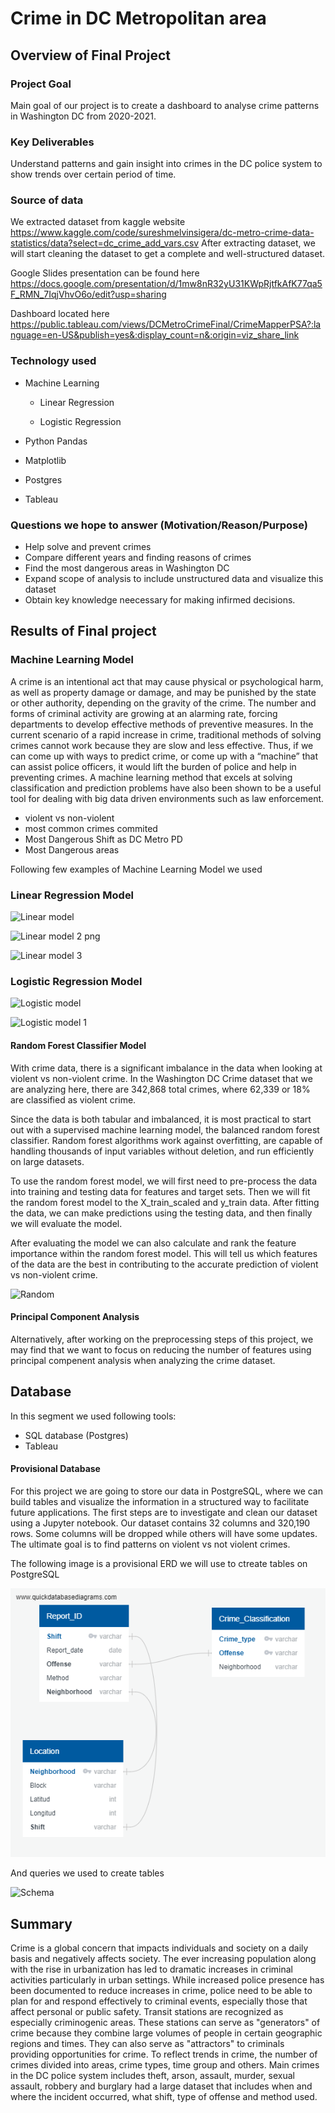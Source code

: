 
# Crime in DC Metropolitan area

## Overview of Final Project

### Project Goal

Main goal of our project is to create a dashboard to analyse crime patterns in Washington DC from 2020-2021.

### Key Deliverables


Understand patterns and gain insight into crimes in the DC police system to show trends over certain period of time. 

### Source of data

We extracted dataset from kaggle website https://www.kaggle.com/code/sureshmelvinsigera/dc-metro-crime-data-statistics/data?select=dc_crime_add_vars.csv
After extracting dataset, we will start cleaning the dataset to get a complete and well-structured dataset.

Google Slides presentation can be found here https://docs.google.com/presentation/d/1mw8nR32yU31KWpRjtfkAfK77qa5F_RMN_7IqjVhvO6o/edit?usp=sharing

Dashboard located here  https://public.tableau.com/views/DCMetroCrimeFinal/CrimeMapperPSA?:language=en-US&publish=yes&:display_count=n&:origin=viz_share_link

### Technology used

- Machine Learning

  - Linear Regression

  - Logistic Regression

- Python Pandas

- Matplotlib

- Postgres

- Tableau

### Questions we hope to answer (Motivation/Reason/Purpose)

- Help solve and prevent crimes
- Compare different years and finding reasons of crimes
- Find the most dangerous areas in Washington DC 
- Expand scope of analysis to include unstructured data and visualize this dataset
- Obtain key knowledge neecessary for making infirmed decisions. 

## Results of Final project


### Machine Learning Model

A crime is an intentional act that may cause physical or psychological harm, as well as property damage or damage, and may be punished by the state or other authority, depending on the gravity of the crime. The number and forms of criminal activity are growing at an alarming rate, forcing departments to develop effective methods of preventive measures. In the current scenario of a rapid increase in crime, traditional methods of solving crimes cannot work because they are slow and less effective. Thus, if we can come up with ways to predict crime, or come up with a “machine” that can assist police officers, it would lift the burden of police and help in preventing crimes. A machine learning method that excels at solving classification and prediction problems have also been shown to be a useful tool for dealing with big data driven environments such as law enforcement.

- violent vs non-violent
- most common crimes commited
- Most Dangerous Shift as DC Metro PD
- Most Dangerous areas

Following few examples of Machine Learning Model we used 

### Linear Regression Model

![Linear model](https://user-images.githubusercontent.com/66500222/192842987-f304bab7-f1d3-448a-a11a-6da629e28e16.png)

![Linear model 2 png ](https://user-images.githubusercontent.com/66500222/192843004-c4505772-991b-46aa-960f-3d417b04f77f.png)


![Linear model 3](https://user-images.githubusercontent.com/66500222/192843036-fd22a97c-fd6e-47fd-a6a5-613b362948b9.png)

### Logistic Regression Model


![Logistic model ](https://user-images.githubusercontent.com/66500222/192843278-3282531f-20ed-4ed0-9919-257807183397.png)


![Logistic model 1](https://user-images.githubusercontent.com/66500222/192843300-18ff3483-5e5c-4822-ae6c-19bd131124e7.png)



#### Random Forest Classifier Model
With crime data, there is a significant imbalance in the data when looking at violent vs non-violent crime.  In the Washington DC Crime dataset that we are analyzing here, there are 342,868 total crimes, where 62,339 or 18% are classified as violent crime.  

Since the data is both tabular and imbalanced, it is most practical to start out with a supervised machine learning model, the balanced random forest classifier.  Random forest algorithms work against overfitting, are capable of handling thousands of input variables without deletion, and run efficiently on large datasets.  

To use the random forest model, we will first need to pre-process the data into training and testing data for features and target sets.  Then we will fit the random forest model to the X_train_scaled and y_train data. After fitting the data, we can make predictions using the testing data, and then finally we will evaluate the model. 

After evaluating the model we can also calculate and rank the feature importance within the random forest model. This will tell us which features of the data are the best in contributing to the accurate prediction of violent vs non-violent crime. 

![Random ](https://user-images.githubusercontent.com/66500222/192363820-1109cb5d-55c4-4d8a-b195-3dc69ab491f9.png)


#### Principal Component Analysis
Alternatively, after working on the preprocessing steps of this project, we may find that we want to focus on reducing the number of features using principal compenent analysis when analyzing the crime dataset.  


## Database

In this segment we used following tools:

- SQL database (Postgres)
- Tableau

#### Provisional Database 

For this project we are going to store our data in PostgreSQL, where we can build tables and visualize the information in a structured way to facilitate future applications. 
The first steps are to investigate and clean our dataset using a Jupyter notebook. Our dataset contains 32 columns and 320,190 rows. Some columns will be dropped while others will have some updates. The ultimate goal is to find patterns on violent vs not violent crimes. 

The following image is a provisional ERD we will use to ctreate tables on PostgreSQL

![DC_Crime.png](https://github.com/dhinton22/Group-Project/blob/Ana/Crime_ERD.png) 

And queries we used to create tables

![Schema](https://user-images.githubusercontent.com/66500222/192368039-de823c8f-b4df-4313-bdee-f89072bb8183.png)


## Summary 

Crime is a global concern that impacts individuals and society on a daily basis and negatively affects society. The ever increasing population along with the rise in urbanization has led to dramatic increases in criminal activities particularly in urban settings. While increased police presence has been documented to reduce increases in crime, police need to be able to plan for and respond effectively to criminal events, especially those that affect personal or public safety. 
Transit stations are recognized as especially criminogenic areas. These stations can serve as "generators" of crime because they combine large volumes of people in certain geographic regions and times. They can also serve as "attractors" to criminals providing opportunities for crime. To reflect trends in crime, the number of crimes divided into areas, crime types, time group and others. Main crimes in the DC police system includes theft, arson, assault, murder, sexual assault, robbery and burglary had a large dataset that includes when and where the incident occurred, what shift, type of offense and method used.

